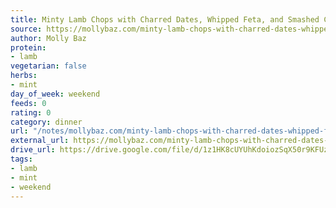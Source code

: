 ```yaml
---
title: Minty Lamb Chops with Charred Dates, Whipped Feta, and Smashed Cukes
source: https://mollybaz.com/minty-lamb-chops-with-charred-dates-whipped-feta-and-smashed-cukes/
author: Molly Baz
protein:
- lamb
vegetarian: false
herbs:
- mint
day_of_week: weekend
feeds: 0
rating: 0
category: dinner
url: "/notes/mollybaz.com/minty-lamb-chops-with-charred-dates-whipped-feta-and-smashed-cukes.html"
external_url: https://mollybaz.com/minty-lamb-chops-with-charred-dates-whipped-feta-and-smashed-cukes/
drive_url: https://drive.google.com/file/d/1z1HK8cUYUhKdoiozSqX50r9KFUzcY2q3/view?usp=drive_link
tags:
- lamb
- mint
- weekend
---
```



